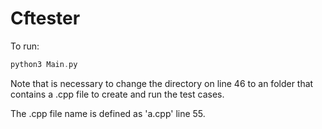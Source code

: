 # Cftester

To run:

```c
python3 Main.py
```

Note that is necessary to change the directory on line 46 to an folder that contains a .cpp file to create and run the test cases.


The .cpp file name is defined as 'a.cpp' line 55.
